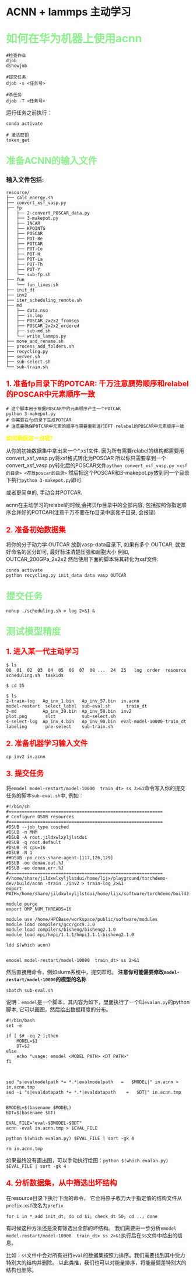 # ACNN + lammps 主动学习

##  <span style="font-size: 30px; color: lightgreen;"> 如何在华为机器上使用acnn

```shell
#检查作业
djob
dshowjob

#提交任务
djob -s <任务号>

#杀任务
djob -T <任务号>
```

运行任务之前执行：
```shell
conda activate

# 激活密钥
token_get 
```

##  <span style="font-size: 25px; color: lightgreen;"> 准备ACNN的输入文件

### 输入文件包括:
```shell
resource/
├── calc_energy.sh
├── convert_xsf_vasp.py
├── fp
│   ├── 2-convert_POSCAR_data.py
│   ├── 3-makepot.py
│   ├── INCAR
│   ├── KPOINTS
│   ├── POSCAR
│   ├── POT-Be
│   ├── POTCAR
│   ├── POT-Ce
│   ├── POT-H
│   ├── POT-La
│   ├── POT-Th
│   ├── POT-Y
│   └── sub-fp.sh
├── fun
│   └── fun_lines.sh
├── init_dt
├── inv2
├── iter_scheduling_remote.sh
├── md
│   ├── data.nso
│   ├── in.lmp
│   ├── POSCAR_2x2x2_fromsqs
│   ├── POSCAR_2x2x2_ordered
│   ├── sub-md.sh
│   └── write_lammps.py
├── move_and_rename.sh
├── process_add_folders.sh
├── recycling.py
├── server.sh
├── sub-select.sh
└── sub-train.sh
```

### <span style="font-size: 20px; color: red;"> 1. 准备fp目录下的POTCAR: 千万注意赝势顺序和relabel的POSCAR中元素顺序一致
```shell
# 这个脚本用于根据POSCAR中的元素顺序产生一个POTCAR
python 3-makepot.py
# 你需要在fp目录下生成POTCAR
# 注意要确保POTCAR中元素的顺序与需要重新进行DFT relabel的POSCAR中元素顺序一致
```
**<span style="font-size: 15px; color: yellow;"> 如何确保这一点呢?**

从你的初始数据集中拿出来一个*.xsf文件. 
因为所有需要relabel的结构都需要用convert_xsf_vasp.py将xsf格式转化为POSCAR
所以你只需要拿到一个convert_xsf_vasp.py转化后的POSCAR文件`python convert_xsf_vasp.py <xsf的目录> <存放poscar的目录>`
然后把这个POSCAR和3-makepot.py放到同一个目录下执行`python 3-makepot.py`即可.

或者更简单的, 手动合并POTCAR.

acnn在主动学习的relabel的时候,会拷贝fp目录中的全部内容, 
包括按照你指定顺序合并好的POTCAR(注意千万不要在fp目录中嵌套子目录, 会报错)


### <span style="font-size: 20px; color: red;"> 2. 准备初始数据集

将你的分子动力学 OUTCAR 放到vasp-data目录下, 
如果有多个 OUTCAR, 就做好命名的区分即可, 最好标注清楚压强和超胞大小
例如, OUTCAR_200GPa_2x2x2
然后使用下面的脚本将其转化为xsf文件:
 
```shell
conda activate
python recycling.py init_data data vasp OUTCAR
```

##  <span style="font-size: 25px; color: lightgreen;"> 提交任务
```shell
nohup ./scheduling.sh > log 2>&1 &
```

##  <span style="font-size: 25px; color: lightgreen;"> 测试模型精度

### <span style="font-size: 20px; color: red;"> 1. 进入某一代主动学习
```shell
$ ls
00  01  02  03  04  05  06  07  08 ...  24  25   log  order  resource  scheduling.sh  taskids

$ cd 25

$ ls
2-train-log   Ap_inv_1.bin   Ap_inv_57.bin  in.acnn                    model-restart  select_label  sub-eval.sh      train_dt
3-md          Ap_inv_39.bin  Ap_inv_58.bin  inv2                       plot.png       slct          sub-select.sh
4-select-log  Ap_inv_4.bin   Ap_inv_90.bin  eval-model-10000-train_dt  labeling       pre-select    sub-train.sh
```
### <span style="font-size: 20px; color: red;"> 2. 准备机器学习输入文件
```shell
cp inv2 in.acnn
```

### <span style="font-size: 20px; color: red;"> 3. 提交任务 

将`emodel model-restart/model-10000  train_dt> ss 2>&1`命令写入你的提交任务的脚本`sub-eval.sh`中, 例如：
```shell
#!/bin/sh
#===========================================================
# Configure DSUB resources
#===========================================================
#DSUB --job_type cosched
#DSUB -n MMM
#DSUB -A root.jildxwlxyljlstdui
#DSUB -q root.default
#DSUB -R cpu=16
#DSUB -N 1
##DSUB -pn cccs-share-agent-[117,126,129]
#DSUB -oo donau.out.%J
#DSUB -eo donau.err.%J
#===========================================================
#/home/share/jildxwlxyljlstdui/home/lijx/playground/torchdemo-dev/build/acnn -train ./inv2 > train-log 2>&1
export PATH=/home/share/jildxwlxyljlstdui/home/lijx/software/torchdemo/build2:$PATH

module purge
export OMP_NUM_THREADS=16

module use /home/HPCBase/workspace/public/software/modules
module load compilers/gcc/gcc9.3.0
module load compilers/bisheng/bisheng2.1.0
module load mpi/hmpi/1.1.1/hmpi1.1.1-bisheng2.1.0

ldd $(which acnn)


emodel model-restart/model-10000  train_dt> ss 2>&1
```

然后直接用命令，例如slurm系统中，提交即可。 **注意你可能需要修改`model-restart/model-10000`的模型的名称**
```shell
sbatch sub-eval.sh
```

说明：`emodel`是一个脚本，其内容为如下，里面执行了一个叫`evalan.py`的python脚本, 它可以画图，然后给出数据精度的分布。
```shell
#!/bin/bash
set -e

if [ $# -eq 2 ];then
    MODEL=$1
    DT=$2
else
    echo "usage: emodel <MODEL PATH> <DT PATH>"
fi



sed "s|evalmodelpath *= *.*|evalmodelpath   =   $MODEL|" in.acnn > in.acnn.tmp
sed -i "s|evaldatapath *= *.*|evaldatapath    =   $DT|" in.acnn.tmp


BMODEL=$(basename $MODEL)
BDT=$(basename $DT)

EVAL_FILE="eval-$BMODEL-$BDT"
acnn -eval in.acnn.tmp > $EVAL_FILE

python $(which evalan.py) $EVAL_FILE | sort -gk 4

rm in.acnn.tmp
```
如果最终没有画出图，可以手动执行绘图：`python $(which evalan.py) $EVAL_FILE | sort -gk 4`


### <span style="font-size: 20px; color: red;"> 4. 分析数据集，从中筛选出坏结构

在resource目录下执行下面的命令， 它会将原子收力大于指定值的结构文件从`prefix.xsf`改名为`prefix`
```shell
for i in *_add init_dt; do cd $i; check_dt 50; cd ..; done
```

有时候这种方法还是没有筛选出全部的坏结构。
我们需要进一步分析`emodel model-restart/model-10000  train_dt> ss 2>&1`执行后在ss文件中给出的信息。

比如：`ss`文件中会对所有进行`eval`的数据集按照力排序。我们需要找到其中受力特别大的结构并删除。
以此类推，我们也可以对能量排序，将能量偏差特别大的结构也删除。
